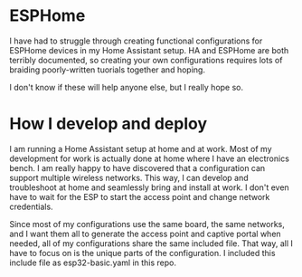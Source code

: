 # ESPHome
I have had to struggle through creating functional configurations for ESPHome devices in my Home Assistant setup.  HA and ESPHome are both terribly documented, so creating your own configurations requires lots of braiding poorly-written tuorials together and hoping.

I don't know if these will help anyone else, but I really hope so.

# How I develop and deploy
I am running a Home Assistant setup at home and at work.  Most of my development for work is actually done at home where I have an electronics bench.  I am really happy to have discovered that a configuration can support multiple wireless networks.  This way, I can develop and troubleshoot at home and seamlessly bring and install at work.  I don't even have to wait for the ESP to start the access point and change network credentials.

Since most of my configurations use the same board, the same networks, and I want them all to generate the access point and captive portal when needed, all of my configurations share the same included file.  That way, all I have to focus on is the unique parts of the configuration.  I included this include file as esp32-basic.yaml in this repo.
